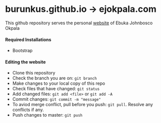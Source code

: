 # burunkus.github.io -> ejokpala.com
This github repository serves the personal [website](https://ejokpala.com) of Ebuka Johnbosco Okpala

#### Required Installations
- Bootstrap

#### Editing the website
* Clone this repository
* Check the branch you are on: `git branch`
* Make changes to your local copy of this repo
* Check files that have changed: `git status`
* Add changed files: `git add <file>` or `git add -A`
* Commit changes:  `git commit -m "message"`
* To aviod merge conflict, pull before you push: `git pull`. Resolve any conflicts if any. 
* Push changes to master:  `git push`